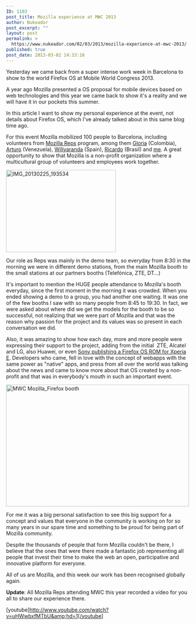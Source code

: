 ```yaml
---
ID: 1103
post_title: Mozilla experience at MWC 2013
author: Nukeador
post_excerpt: ""
layout: post
permalink: >
  https://www.nukeador.com/02/03/2013/mozilla-experience-at-mwc-2013/
published: true
post_date: 2013-03-02 14:33:16
---
```

Yesterday we came back from a super intense work week in Barcelona to show to the world Firefox OS at Mobile World Congress 2013.

A year ago Mozilla presented a OS proposal for mobile devices based on web technologies and this year we came back to show it's a reality and we will have it in our pockets this summer.

<!--more-->

In this article I want to show my personal experience at the event, not details about Firefox OS, which I've already talked about in this same blog time ago.

For this event Mozilla mobilized 100 people to Barcelona, including volunteers from <a href="https://reps.mozilla.org/">Mozilla Reps</a> program, among them <a href="https://reps.mozilla.org/u/izel/">Gloria</a> (Colombia), <a href="https://reps.mozilla.org/u/thephoenixbird/">Arturo</a> (Venezuela), <a href="https://reps.mozilla.org/u/willyaranda/">Willyaranda</a> (Spain), <a href="https://reps.mozilla.org/u/ricardopontes/">Ricardo</a> (Brasil) and <a href="https://reps.mozilla.org/u/nukeador/">me</a>. A great opportunity to show that Mozilla is a non-profit organization where a multicultural group of volunteers and employees work together.

<a href="http://www.nukeador.com/wp-content/uploads/2013/03/IMG_20130225_193534.jpg"><img class="aligncenter size-medium wp-image-1098" alt="IMG_20130225_193534" src="http://www.nukeador.com/wp-content/uploads/2013/03/IMG_20130225_193534-300x225.jpg" width="300" height="225" /></a>

Our role as Reps was mainly in the demo team, so everyday from 8:30 in the morning we were in different demo stations, from the main Mozilla booth to the small stations at our partners booths (Telefónica, ZTE, DT...)

It's important to mention the HUGE people attendance to Mozilla's booth everyday, since the first moment in the morning it was crowded. When you ended showing a demo to a group, you had another one waiting. It was one of the few booths I saw with so many people from 8:45 to 19:30. In fact, we were asked about where did we get the models for the booth to be so successful, not realizing that we were part of Mozilla and that was the reason why passion for the project and its values was so present in each conversation we did.

Also, it was amazing to show how each day, more and more people were expressing their support to the project, adding from the initial  ZTE, Alcatel and LG, also Huawei, or even <a href="http://thenextweb.com/mobile/2013/02/27/sony-releases-experimental-firefox-os-rom-for-xperia-e/">Sony publishing a Firefox OS ROM for Xperia E</a>. Developers who came, fell in love with the concept of webapps with the same power as "native" apps, and press from all over the world was talking about the news and came to know more about that OS created by a non-profit and that was in everybody's mouth in such an important event.

<a title="MWC Mozilla_Firefox booth por mozillaeu, en Flickr" href="http://www.flickr.com/photos/mozillaeu/8507087098/"><img class="aligncenter" alt="MWC Mozilla_Firefox booth" src="https://farm9.staticflickr.com/8508/8507087098_2344373b2c.jpg" width="500" height="333" /></a>

For me it was a big personal satisfaction to see this big support for a concept and values that everyone in the community is working on for so many years in our spare time and something to be proud for being part of Mozilla community.

Despite the thousands of people that form Mozilla couldn't be there, I believe that the ones that were there made a fantastic job representing all people that invest their time to make the web an open, participative and innovative platform for everyone.

All of us are Mozilla, and this week our work has been recognised globally again.

<strong>Update</strong>: All Mozilla Reps attending MWC this year recorded a video for you all to share our experience there.

[youtube]http://www.youtube.com/watch?v=uHWwbxfMTbU&amp;hd=1[/youtube]